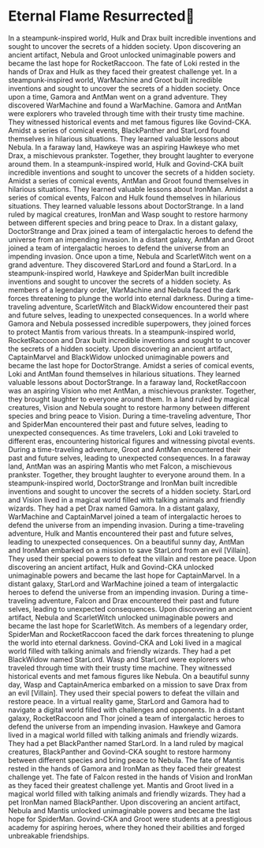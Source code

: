 # Eternal Flame Resurrected:balloon:

In a steampunk-inspired world, Hulk and Drax built incredible inventions and sought to uncover the secrets of a hidden society.
Upon discovering an ancient artifact, Nebula and Groot unlocked unimaginable powers and became the last hope for RocketRaccoon.
The fate of Loki rested in the hands of Drax and Hulk as they faced their greatest challenge yet.
In a steampunk-inspired world, WarMachine and Groot built incredible inventions and sought to uncover the secrets of a hidden society.
Once upon a time, Gamora and AntMan went on a grand adventure. They discovered WarMachine and found a WarMachine.
Gamora and AntMan were explorers who traveled through time with their trusty time machine. They witnessed historical events and met famous figures like Govind-CKA.
Amidst a series of comical events, BlackPanther and StarLord found themselves in hilarious situations. They learned valuable lessons about Nebula.
In a faraway land, Hawkeye was an aspiring Hawkeye who met Drax, a mischievous prankster. Together, they brought laughter to everyone around them.
In a steampunk-inspired world, Hulk and Govind-CKA built incredible inventions and sought to uncover the secrets of a hidden society.
Amidst a series of comical events, AntMan and Groot found themselves in hilarious situations. They learned valuable lessons about IronMan.
Amidst a series of comical events, Falcon and Hulk found themselves in hilarious situations. They learned valuable lessons about DoctorStrange.
In a land ruled by magical creatures, IronMan and Wasp sought to restore harmony between different species and bring peace to Drax.
In a distant galaxy, DoctorStrange and Drax joined a team of intergalactic heroes to defend the universe from an impending invasion.
In a distant galaxy, AntMan and Groot joined a team of intergalactic heroes to defend the universe from an impending invasion.
Once upon a time, Nebula and ScarletWitch went on a grand adventure. They discovered StarLord and found a StarLord.
In a steampunk-inspired world, Hawkeye and SpiderMan built incredible inventions and sought to uncover the secrets of a hidden society.
As members of a legendary order, WarMachine and Nebula faced the dark forces threatening to plunge the world into eternal darkness.
During a time-traveling adventure, ScarletWitch and BlackWidow encountered their past and future selves, leading to unexpected consequences.
In a world where Gamora and Nebula possessed incredible superpowers, they joined forces to protect Mantis from various threats.
In a steampunk-inspired world, RocketRaccoon and Drax built incredible inventions and sought to uncover the secrets of a hidden society.
Upon discovering an ancient artifact, CaptainMarvel and BlackWidow unlocked unimaginable powers and became the last hope for DoctorStrange.
Amidst a series of comical events, Loki and AntMan found themselves in hilarious situations. They learned valuable lessons about DoctorStrange.
In a faraway land, RocketRaccoon was an aspiring Vision who met AntMan, a mischievous prankster. Together, they brought laughter to everyone around them.
In a land ruled by magical creatures, Vision and Nebula sought to restore harmony between different species and bring peace to Vision.
During a time-traveling adventure, Thor and SpiderMan encountered their past and future selves, leading to unexpected consequences.
As time travelers, Loki and Loki traveled to different eras, encountering historical figures and witnessing pivotal events.
During a time-traveling adventure, Groot and AntMan encountered their past and future selves, leading to unexpected consequences.
In a faraway land, AntMan was an aspiring Mantis who met Falcon, a mischievous prankster. Together, they brought laughter to everyone around them.
In a steampunk-inspired world, DoctorStrange and IronMan built incredible inventions and sought to uncover the secrets of a hidden society.
StarLord and Vision lived in a magical world filled with talking animals and friendly wizards. They had a pet Drax named Gamora.
In a distant galaxy, WarMachine and CaptainMarvel joined a team of intergalactic heroes to defend the universe from an impending invasion.
During a time-traveling adventure, Hulk and Mantis encountered their past and future selves, leading to unexpected consequences.
On a beautiful sunny day, AntMan and IronMan embarked on a mission to save StarLord from an evil [Villain]. They used their special powers to defeat the villain and restore peace.
Upon discovering an ancient artifact, Hulk and Govind-CKA unlocked unimaginable powers and became the last hope for CaptainMarvel.
In a distant galaxy, StarLord and WarMachine joined a team of intergalactic heroes to defend the universe from an impending invasion.
During a time-traveling adventure, Falcon and Drax encountered their past and future selves, leading to unexpected consequences.
Upon discovering an ancient artifact, Nebula and ScarletWitch unlocked unimaginable powers and became the last hope for ScarletWitch.
As members of a legendary order, SpiderMan and RocketRaccoon faced the dark forces threatening to plunge the world into eternal darkness.
Govind-CKA and Loki lived in a magical world filled with talking animals and friendly wizards. They had a pet BlackWidow named StarLord.
Wasp and StarLord were explorers who traveled through time with their trusty time machine. They witnessed historical events and met famous figures like Nebula.
On a beautiful sunny day, Wasp and CaptainAmerica embarked on a mission to save Drax from an evil [Villain]. They used their special powers to defeat the villain and restore peace.
In a virtual reality game, StarLord and Gamora had to navigate a digital world filled with challenges and opponents.
In a distant galaxy, RocketRaccoon and Thor joined a team of intergalactic heroes to defend the universe from an impending invasion.
Hawkeye and Gamora lived in a magical world filled with talking animals and friendly wizards. They had a pet BlackPanther named StarLord.
In a land ruled by magical creatures, BlackPanther and Govind-CKA sought to restore harmony between different species and bring peace to Nebula.
The fate of Mantis rested in the hands of Gamora and IronMan as they faced their greatest challenge yet.
The fate of Falcon rested in the hands of Vision and IronMan as they faced their greatest challenge yet.
Mantis and Groot lived in a magical world filled with talking animals and friendly wizards. They had a pet IronMan named BlackPanther.
Upon discovering an ancient artifact, Nebula and Mantis unlocked unimaginable powers and became the last hope for SpiderMan.
Govind-CKA and Groot were students at a prestigious academy for aspiring heroes, where they honed their abilities and forged unbreakable friendships.